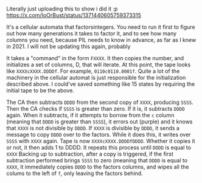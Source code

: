 Literally just uploading this to show i did it :p
https://x.com/IoOrBust/status/1371440605759373315

It's a cellular automata that factorsintegers. You need to run it first to figure out how many generations it takes to factor it, and to see how many columns you need, because PIL needs to know in advance, as far as I knew in 2021. I will not be updating this again, probably

It takes a "command" in the form `FXXXX`. It then copies the number, and initializes a set of columns, D, that will iterate. At this point, the tape looks like `XXXXcXXXX.DDDDf`. For example, `0110c0110.0001f`.
Quite a lot of the machinery in the cellular automat is just responsible for the initialization described above. I could've saved something like 15 states by requiring the initial tape to be the above.

The CA then subtracts `DDDD` from the second copy of `XXXX`, producing `SSSS`. Then the CA checks if `SSSS` is greater than zero. If it is, it subtracts `DDDD` again. When it subtracts, if it attempts to borrow from the `c` column (meaning that `DDDD` is greater than `SSSS`), it errors out (purple) and it knows that `XXXX` is not divisible by `DDDD`.
If `XXXX` is divisible by `DDDD`, it sends a message to copy `DDDD` over to the factors. While it does this, it writes over `SSSS` with `XXXX` again. Tape is now `XXXXcXXXX.DDDDfDDDD`. Whether it copies it or not, it then adds 1 to DDDD. It repeats this process until `DDDD` is equal to `XXXX`
Backing up to subtraction, after a copy is triggered, if the first subtraction performed brings `SSSS` to zero (meaning that `DDDD` is equal to `XXXX`, it immediately copies `DDDD` to the factors columns, and wipes all the colums to the left of `f`, only leaving the factors behind.
